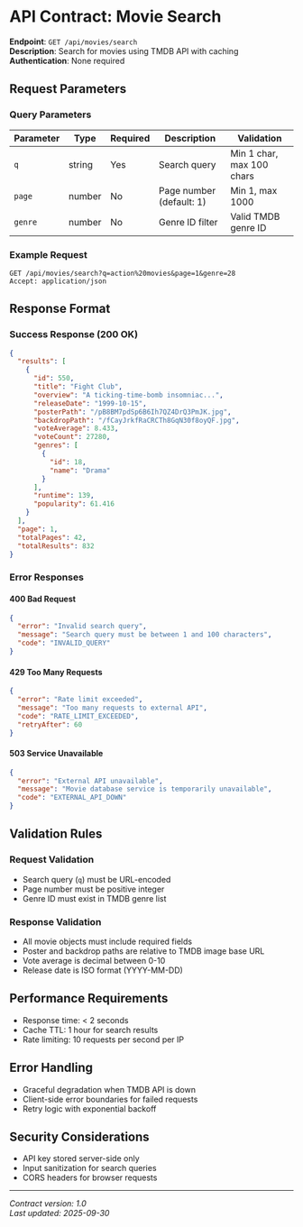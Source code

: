 # API Contract: Movie Search

**Endpoint**: `GET /api/movies/search`  
**Description**: Search for movies using TMDB API with caching  
**Authentication**: None required  

## Request Parameters

### Query Parameters
| Parameter | Type | Required | Description | Validation |
|-----------|------|----------|-------------|------------|
| `q` | string | Yes | Search query | Min 1 char, max 100 chars |
| `page` | number | No | Page number (default: 1) | Min 1, max 1000 |
| `genre` | number | No | Genre ID filter | Valid TMDB genre ID |

### Example Request
```http
GET /api/movies/search?q=action%20movies&page=1&genre=28
Accept: application/json
```

## Response Format

### Success Response (200 OK)
```json
{
  "results": [
    {
      "id": 550,
      "title": "Fight Club",
      "overview": "A ticking-time-bomb insomniac...",
      "releaseDate": "1999-10-15",
      "posterPath": "/pB8BM7pdSp6B6Ih7QZ4DrQ3PmJK.jpg",
      "backdropPath": "/fCayJrkfRaCRCTh8GqN30f8oyQF.jpg",
      "voteAverage": 8.433,
      "voteCount": 27280,
      "genres": [
        {
          "id": 18,
          "name": "Drama"
        }
      ],
      "runtime": 139,
      "popularity": 61.416
    }
  ],
  "page": 1,
  "totalPages": 42,
  "totalResults": 832
}
```

### Error Responses

#### 400 Bad Request
```json
{
  "error": "Invalid search query",
  "message": "Search query must be between 1 and 100 characters",
  "code": "INVALID_QUERY"
}
```

#### 429 Too Many Requests
```json
{
  "error": "Rate limit exceeded",
  "message": "Too many requests to external API",
  "code": "RATE_LIMIT_EXCEEDED",
  "retryAfter": 60
}
```

#### 503 Service Unavailable
```json
{
  "error": "External API unavailable",
  "message": "Movie database service is temporarily unavailable",
  "code": "EXTERNAL_API_DOWN"
}
```

## Validation Rules

### Request Validation
- Search query (`q`) must be URL-encoded
- Page number must be positive integer
- Genre ID must exist in TMDB genre list

### Response Validation
- All movie objects must include required fields
- Poster and backdrop paths are relative to TMDB image base URL
- Vote average is decimal between 0-10
- Release date is ISO format (YYYY-MM-DD)

## Performance Requirements
- Response time: < 2 seconds
- Cache TTL: 1 hour for search results
- Rate limiting: 10 requests per second per IP

## Error Handling
- Graceful degradation when TMDB API is down
- Client-side error boundaries for failed requests
- Retry logic with exponential backoff

## Security Considerations
- API key stored server-side only
- Input sanitization for search queries
- CORS headers for browser requests

---
*Contract version: 1.0*  
*Last updated: 2025-09-30*